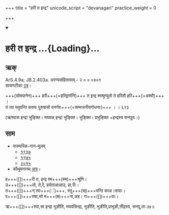 +++
title = "हरी त इन्द्र"
unicode_script = "devanagari"
practice_weight = 0

+++
<div class="js_include" includetitle="false" newlevelforh1="1" unfilled url="/vedAH_sAma/paravastu-saama/devaH/indraH/harI-ta-indra/">
<details open><summary><h1>हरी त इन्द्र ...{Loading}...</h1></summary>

## ऋक्
ArS.4.9a; JB.2.403a. अरण्यसंहितायाम् - २ ० ० ०४०९  
सायणटीका [ऽत्र](https://archive.org/details/SamaVedaSanhitaWithSayanabhashyaVolume2SatyavrataSamasrami1876bis_201804/page/n341)।

+++(सोमपानेन)+++ हरी+++(=हरिद्वर्णानि)+++ त इन्द्र श्मश्रूण्युतो ते हरितौ हरि+++(=अश्वौ)+++  ।  
तं त्वा स्तुवन्ति कवयः पुरुषासो वनर्गवः+++(=सम्भजनीयगोधनाः)+++  । । ६२३

(ऋश्यास इन्द्र! भुङ्क्ति। मघवन्न् इन्द्र! भुङ्क्ति। भुङ्क्ति। प्रभुङ्क्ति +इन्द्रस्य सनपूतः।)

## साम

- पारम्परिक-गान-मूलम् 
  - [१९३७](https://archive.org/stream/sAmaveda-jaiminIya-paravastu-paramparA-docs/sAmaveda-paravastu-1937#page/n55/mode/1up)
  - [१९७५](https://archive.org/stream/sAmaveda-jaiminIya-paravastu-paramparA-docs/sAmaveda-paravastu-1975#page/n51/mode/2up)
  - [२०१५](https://archive.org/stream/sAmaveda-jaiminIya-paravastu-paramparA-docs/proxaNa-sAmAni#page/n3/mode/2up)
- कौथुमगानम् [अत्र](https://archive.org/details/SamaVedaSanhitaWithSayanabhashyaVolume2SatyavrataSamasrami1876bis_201804/page/n341)।

<div caption="रामानुजार्यः 1974 " class="audioEmbed" src="https://archive
.org/download/jaiminIya-sAma-gAna-paravastu-tradition-rAmAnuja/harI-ta-indra.mp3"></div>
<div caption="गोपालार्यः 2015  " class="audioEmbed" src="https://archive
.org/download/jaiminIya-sAma-gAna-paravastu-tradition-gopAla-2015/harI-ta-indra.mp3"></div>

ह+++([])+++री त, इन्द्र श्म+++(~~स्म~~)+++श्रूणि।  
उ+++([])+++तो, ते,ऎ, हर्यताआआउ, हा,रीः।  
त+++([])+++न् त्वा+++(~~ं~~)+++, स्तु+++(~~स्~~)+++वन्ति काअ।वायाः।  
प+++([])+++रुषा,सो म+++(~~व~~)+++ना,अह। गा+++([])+++वाः।

ऋ+++([])+++श्या,सा इन्द्रा भुङीति, मघवन्निन्द्रा,
भुङीति, भुङीति,प्राभुङी,तींद्रस्य, सनपू,ताः॥७॥
</details>
</div>
